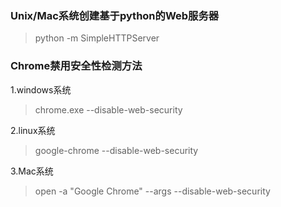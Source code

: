 ### Unix/Mac系统创建基于python的Web服务器
> python -m SimpleHTTPServer

### Chrome禁用安全性检测方法
1.windows系统
> chrome.exe --disable-web-security 

2.linux系统
>google-chrome --disable-web-security

3.Mac系统
>open -a "Google Chrome" --args --disable-web-security





